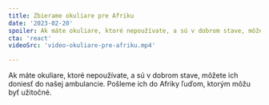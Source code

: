 ```yaml
---
title: Zbierame okuliare pre Afriku
date: '2023-02-20'
spoiler: Ak máte okuliare, ktoré nepoužívate, a sú v dobrom stave, môžete ich doniesť do našej ambulancie. Pošleme ich do Afriky ľuďom, ktorým môžu byť užitočné.
cta: 'react'
videoSrc: 'video-okuliare-pre-afriku.mp4'

---
```


Ak máte okuliare, ktoré nepoužívate, a sú v dobrom stave, môžete ich doniesť do našej ambulancie. Pošleme ich do Afriky ľuďom, ktorým môžu byť užitočné.

